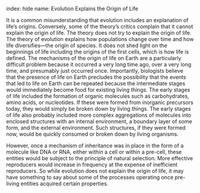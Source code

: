 index: hide
name:  Evolution Explains the Origin of Life

It is a common misunderstanding that evolution includes an explanation of life’s origins. Conversely, some of the theory’s critics complain that it cannot explain the origin of life. The theory does not try to explain the origin of life. The theory of evolution explains how populations change over time and how life diversifies—the origin of species. It does not shed light on the beginnings of life including the origins of the first cells, which is how life is defined. The mechanisms of the origin of life on Earth are a particularly difficult problem because it occurred a very long time ago, over a very long time, and presumably just occurred once. Importantly, biologists believe that the presence of life on Earth precludes the possibility that the events that led to life on Earth can be repeated because the intermediate stages would immediately become food for existing living things. The early stages of life included the formation of organic molecules such as carbohydrates, amino acids, or nucleotides. If these were formed from inorganic precursors today, they would simply be broken down by living things. The early stages of life also probably included more complex aggregations of molecules into enclosed structures with an internal environment, a boundary layer of some form, and the external environment. Such structures, if they were formed now, would be quickly consumed or broken down by living organisms.

However, once a mechanism of inheritance was in place in the form of a molecule like DNA or RNA, either within a cell or within a pre-cell, these entities would be subject to the principle of natural selection. More effective reproducers would increase in frequency at the expense of inefficient reproducers. So while evolution does not explain the origin of life, it may have something to say about some of the processes operating once pre-living entities acquired certain properties.
